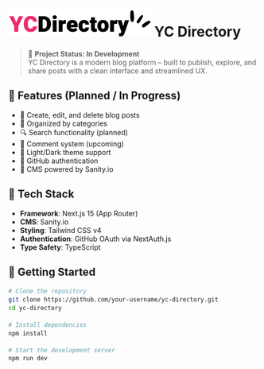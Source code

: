 # ![YC Directory Logo](public/logo.png) YC Directory

> 🚧 **Project Status: In Development**  
> YC Directory is a modern blog platform – built to publish, explore, and share posts with a clean interface and streamlined UX.

## 📌 Features (Planned / In Progress)

- 📝 Create, edit, and delete blog posts
- 🧠 Organized by categories
- 🔍 Search functionality (planned)
- 💬 Comment system (upcoming)
- 🎨 Light/Dark theme support
- 🔐 GitHub authentication
- 📄 CMS powered by Sanity.io

## 🧱 Tech Stack

- **Framework**: Next.js 15 (App Router)
- **CMS**: Sanity.io
- **Styling**: Tailwind CSS v4
- **Authentication**: GitHub OAuth via NextAuth.js
- **Type Safety**: TypeScript

## 🚀 Getting Started

```bash
# Clone the repository
git clone https://github.com/your-username/yc-directory.git
cd yc-directory

# Install dependencies
npm install

# Start the development server
npm run dev
